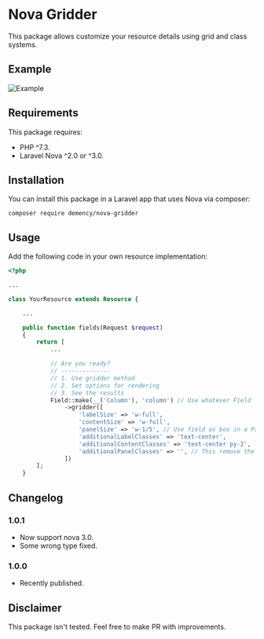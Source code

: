 # Nova Gridder

This package allows customize your resource details using grid and class systems.

## Example

![Example](https://github.com/demency/nova-gridder/blob/master/example.png)

## Requirements

This package requires:

- PHP ^7.3.
- Laravel Nova ^2.0 or ^3.0.

##  Installation

You can install this package in a Laravel app that uses Nova via composer:

```
composer require demency/nova-gridder
```

## Usage

Add the following code in your own resource implementation:

```php
<?php

...

class YourResource extends Resource {

    ...

    public function fields(Request $request)
    {
        return [
            ...

            // Are you ready?
            // --------------
            // 1. Use gridder method
            // 2. Set options for rendering
            // 3. See the results
            Field::make(__('Column'), 'column') // Use whatever Field
                ->gridder([
                    'labelSize' => 'w-full',
                    'contentSize' => 'w-full',
                    'panelSize' => 'w-1/5', // Use field as box in a Panel
                    'additionalLabelClasses' => 'text-center',
                    'additionalContentClasses' => 'text-center py-2',
                    'additionalPanelClasses' => '', // This remove the border-bottom per field
                ])
        ];
    }
```

## Changelog

### 1.0.1

- Now support nova 3.0.
- Some wrong type fixed.

### 1.0.0

- Recently published.

## Disclaimer

This package isn't tested. Feel free to make PR with improvements.


